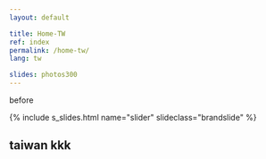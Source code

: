 ```yaml
---
layout: default

title: Home-TW
ref: index
permalink: /home-tw/
lang: tw

slides: photos300
---
```

before

{% include s_slides.html name="slider" slideclass="brandslide" %}

## taiwan kkk

<script type="text/javascript">

	//var userLang = navigator.language || navigator.userLanguage;

  var userLang = window.navigator.languages ? window.navigator.languages[0] : null;
  userLang = userLang || window.navigator.language || window.navigator.browserLanguage || window.navigator.userLanguage;


  console.log('javascript detected user language userLang:', userLang);

/*
	if(userLang.indexOf("ja") > -1) {
		window.location.replace("http://localhost:4000/ja/");
	}
	else if (userLang.indexOf("tw") > -1) {
		window.location.replace("http://localhost:4000/tw/");
	}
  else if (userLang.indexOf("zh") > -1) {
		window.location.replace("http://localhost:4000/cn/");
	}
	else {
		window.location.replace("http://localhost:4000/en/");
	}
  */

</script>
